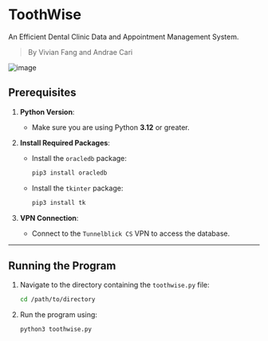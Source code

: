 # ToothWise
An Efficient Dental Clinic Data and Appointment Management System.
> By Vivian Fang and Andrae Cari

![image](https://github.com/user-attachments/assets/a85847c4-60d2-45d7-bb3b-4a34057f8d3d)
## Prerequisites

1. **Python Version**:
   - Make sure you are using Python **3.12** or greater.

2. **Install Required Packages**:
   - Install the `oracledb` package:
     ```bash
     pip3 install oracledb
     ```
   - Install the `tkinter` package:
     ```bash
     pip3 install tk
     ```

3. **VPN Connection**:
   - Connect to the `Tunnelblick CS` VPN to access the database.

---

## Running the Program

1. Navigate to the directory containing the `toothwise.py` file:
   ```bash
   cd /path/to/directory
   ```

2. Run the program using:
    ```bash
    python3 toothwise.py
    ```
